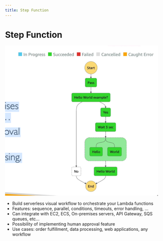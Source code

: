 ```yaml
---
title: Step Function
---
```

# Step Function
![Step Function](./Step-Function.png)
- Build serverless visual workflow to orchestrate your Lambda functions
- Features: sequence, parallel, conditions, timeouts, error handling, ...
- Can integrate with EC2, ECS, On-premises servers, API Gateway, SQS queues, etc...
- Possibility of implementing human approval feature
- Use cases: order fulfillment, data processing, web applications, any workflow